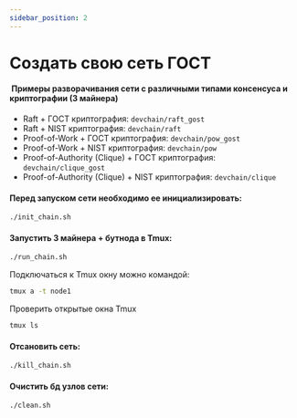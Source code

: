 ```yaml
---
sidebar_position: 2
---
```


# Создать свою сеть ГОСТ

####  Примеры разворачивания сети c различными типами консенсуса и криптографии (3 майнера)
- Raft + ГОСТ криптография: `devchain/raft_gost`
- Raft + NIST криптография: `devchain/raft`
- Proof-of-Work + ГОСТ криптография: `devchain/pow_gost`
-  Proof-of-Work + NIST криптография: `devchain/pow`
- Proof-of-Authority (Clique) + ГОСТ криптография: `devchain/clique_gost`
-  Proof-of-Authority (Clique) + NIST криптография: `devchain/clique`

#### Перед запуском сети необходимо ее инициализировать:

```sh
./init_chain.sh
```

#### Запустить 3 майнера + бутнода в Tmux:
```sh
./run_chain.sh
```
Подключаться к Tmux окну можно командой:
```sh
tmux a -t node1
```
Проверить открытые окна Tmux
```sh
tmux ls
```
#### Отсановить сеть:
```sh
./kill_chain.sh
```
#### Очистить бд узлов сети:
```sh
./clean.sh
```